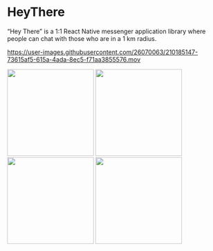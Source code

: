 # HeyThere
“Hey There” is a 1:1 React Native messenger application library where people can chat with those who are in a 1 km radius.




https://user-images.githubusercontent.com/26070063/210185147-73615af5-615a-4ada-8ec5-f71aa3855576.mov

<img src="https://user-images.githubusercontent.com/26070063/210185162-28b159dc-970e-4c8e-b6a2-623e2a8d77c4.png" width="200px" />

<img src="https://user-images.githubusercontent.com/26070063/210185166-8960f1d1-52be-4217-9ace-11d09f0f440b.png" width="200px" />

<img src="https://user-images.githubusercontent.com/26070063/210185170-e5b47eb2-c181-4fe0-a88f-ee164c47bb08.png" width="200px" />

<img src="https://user-images.githubusercontent.com/26070063/210185173-e41a6e8a-4e0f-4d65-8576-929335734f43.png" width="200px" />
